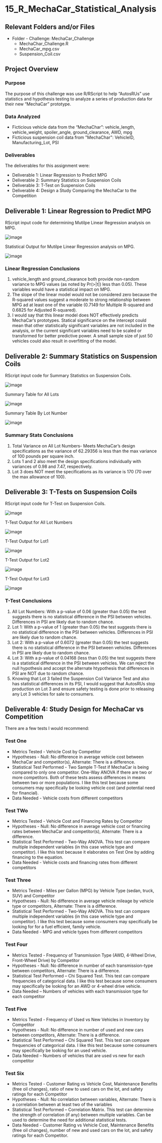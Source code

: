 # 15_R_MechaCar_Statistical_Analysis

## Relevant Folders and/or Files
- Folder - Challenge: MechaCar_Challenge
	- MechaChar_Challenge.R
	- MechaCar_mpg.csv
	- Suspension_Coil.csv

## Project Overview

### Purpose
The purpose of this challenge was use R/RScript to help “AutosRUs” use statistics and hypothesis testing to analyze a series of production data for their new “MechaCar” prototype.  

### Data Analyzed
-	Ficticious vehicle data from the “MechaChar”: vehicle_length, vehicle_weight, spoiler_angle, ground_clearance, AWD, mpg
-	Ficticious suspension coil data from "MechaChar": VehicleID, Manufacturing_Lot, PSI

### Deliverables 
The deliverables for this assignment were:
-	Deliverable 1: Linear Regression to Predict MPG
-	Deliverable 2: Summary Statistics on Suspension Coils
-	Deliverable 3: T-Test on Suspension Coils
-	Deliverable 4: Design a Study Comparing the MechaCar to the Competition


## Deliverable 1: Linear Regression to Predict MPG
RScript input code for determining Mutilpe Linear Regression analysis on MPG.

![image](https://user-images.githubusercontent.com/92705556/160891958-84ce4a29-6ddd-4cb6-8323-448de8bdf219.png)

Statistical Output for Mutilpe Linear Regression analysis on MPG.

![image](https://user-images.githubusercontent.com/92705556/160891983-a91609c0-d6d1-4ec0-98a5-178157f2eb63.png)

 
### Linear Regression Conclusions
1. vehicle_length and ground_clearance both provide non-random variance to MPG values (as noted by Pr(>|t|) less than 0.05).  These variables would have a statistical impact on MPG.
2. The slope of the linear model would not be considered zero because the R-squared values suggest a moderate to strong relationship between MPG ad at least one of the variable (0.7149 for Multiple R-squared and 0.6825 for Adjusted R-squared).
3. I would say that this linear model does NOT effectively predicts MechaCar’s prototypes.  Statical significance on the intercept could mean that other statistically significant variables are not included in the analysis, or the current significant variables need to be scaled or transformed for better predictive power.  A small sample size of just 50 vehicles could also result in overfitting of the model. 


## Deliverable 2: Summary Statistics on Suspension Coils
RScript input code for Summary Statistics on Suspension Coils.

![image](https://user-images.githubusercontent.com/92705556/160892062-49f74ca0-613c-4b82-a882-bb49e57d6130.png)

Summary Table for All Lots

 ![image](https://user-images.githubusercontent.com/92705556/160892098-40ab9230-fd1f-4a56-93c3-bcb3eab6b854.png)

Summary Table By Lot Number

![image](https://user-images.githubusercontent.com/92705556/160892130-c36771dd-e7c1-4dbe-b571-015968479696.png)

 
### Summary Stats Conclusions
1.	Total Variance on All Lot Numbers- Meets MechaCar’s design specifications as the variance of 62.29356 is less than the max variance of 100 pounds per square inch.  
2.	Lots 1 and 2 also meet the design specifications individually with variances of 0.98 and 7.47, respectively.  
3.	Lot 3 does NOT meet the specifications as its variance is 170 (70 over the max allowance of 100).   

## Deliverable 3: T-Tests on Suspension Coils
RScript input code for T-Test on Suspension Coils.

 ![image](https://user-images.githubusercontent.com/92705556/160892154-531270d4-3974-4b1f-952a-0c9ffccd8e2f.png)


T-Test Output for All Lot Numbers
 
 ![image](https://user-images.githubusercontent.com/92705556/160892190-2ac583ec-832e-43b7-b1de-966e4318d070.png)


T-Test Output for Lot1
 
 ![image](https://user-images.githubusercontent.com/92705556/160892212-c987fe84-921b-43a2-968f-d901d4d70bad.png)


T-Test Output for Lot2

![image](https://user-images.githubusercontent.com/92705556/160892249-bdde97e8-00a3-4cb0-9b9c-f16c4c866c25.png)


T-Test Output for Lot3
 
 ![image](https://user-images.githubusercontent.com/92705556/160892279-666cbb40-e2ad-46d0-a295-ff0601b4b230.png)


### T-Test Conclusions
1.	All Lot Numbers: With a p-value of 0.06 (greater than 0.05) the test suggests there is no statistical difference in the PSI between vehicles. Differences in PSI are likely due to random chance.
2.	Lot 1: With a p-value of 1 (greater than 0.05) the test suggests there is no statistical difference in the PSI between vehicles. Differences in PSI are likely due to random chance.
3.	Lot 2: With a p-value of 0.6072 (greater than 0.05) the test suggests there is no statistical difference in the PSI between vehicles. Differences in PSI are likely due to random chance.
4.	Lot 3: With a p-value of 0.04168 (less than 0.05) the test suggests there is a statistical difference in the PSI between vehicles.  We can reject the null hypothesis and accept the alternate htypothesis that differences in PSI are NOT due to random chance.
5.	Knowing that Lot 3 failed the Suspension Coil Variance Test and also has statistical differences in its PSI, I would suggest that AutosRUs stop production on Lot 3 and ensure safety testing is done prior to releasing any Lot 3 vehicles for sale to consumers.  


## Deliverable 4: Study Design for MechaCar vs Competition

There are a few tests I would recommend:

### Test One
-	Metrics Tested - Vehicle Cost by Competitor 
-	Hypotheses - Null: No difference in average vehicle cost between MechaCar and competitor(s), Alternate: There is a difference.
-	Statistical Test Performed - Two Sample T-Test if MechaCar is being compared to only one competitor. One-Way ANOVA if there are two or more competitors.  Both of these tests assess differences in means between two or more populations. I like this test because some consumers may specifically be looking vehicle cost (and potential need for financial).
-	Data Needed - Vehicle costs from different competitors 

### Test TWo
-	Metrics Tested - Vehicle Cost and Financing Rates by Competitor 
-	Hypotheses - Null: No difference in average vehicle cost or financing rates between MechaCar and competitor(s), Alternate: There is a difference.
-	Statistical Test Performed - Two-Way ANOVA.  This test can compare multiple independent variables (in this case vehicle type and competitor). I like this test because it elaborates on Test One by adding financing to the equation.  
-	Data Needed - Vehicle costs and financing rates from different competitors 

### Test Three
-	Metrics Tested - Miles per Gallon (MPG) by Vehicle Type (sedan, truck, SUV) and Competitor
-	Hypotheses - Null: No difference in average vehicle mileage by vehicle type or competitors, Alternate: There is a difference.
-	Statistical Test Performed - Two-Way ANOVA.  This test can compare multiple independent variables (in this case vehicle type and competitor). I like this test because some consumers may specifically be looking for for a fuel efficient, family vehicle.
-	Data Needed - MPG and vehicle types from different competitors 

### Test Four
-	Metrics Tested - Frequency of Transmission Type (AWD, 4-Wheel Drive, Front-Wheel Drive) by Competitor
-	Hypotheses - Null: No difference in number of each transmission-type between competitors, Alternate: There is a difference.
-	Statistical Test Performed – Chi Squared Test.  This test can compare frequencies of categorical data.  I like this test because some consumers may specifically be looking for an AWD or 4-wheel drive vehicle.
-	Data Needed – Numbers of vehicles with each transmission type for each competitor 

### Test Five
-	Metrics Tested - Frequency of Used vs New Vehicles in Inventory by Competitor 
-	Hypotheses - Null: No difference in number of used and new cars between competitors, Alternate: There is a difference.
-	Statistical Test Performed – Chi Squared Test.  This test can compare frequencies of categorical data. I like this test because some consumers may specifically be looking for an used vehicle.
-	Data Needed – Numbers of vehicles that are used vs new for each competitor 

### Test Six
-	Metrics Tested - Customer Rating vs Vehicle Cost, Maintenance Benefits (free oil changes), ratio of new to used cars on the lot, and safety ratings for each Competitor
-	Hypotheses - Null: No correlation between variables, Alternate: There is a correlation between at least two of the variables
-	Statistical Test Performed – Correlation Matrix.  This test can determine the strength of correlation (if any) between multiple variables.  Can be used to determine the need for additional statistical tests.  
-	Data Needed - Customer Rating vs Vehicle Cost, Maintenance Benefits (free oil changes), number of new and used cars on the lot, and safety ratings for each Competitor.

